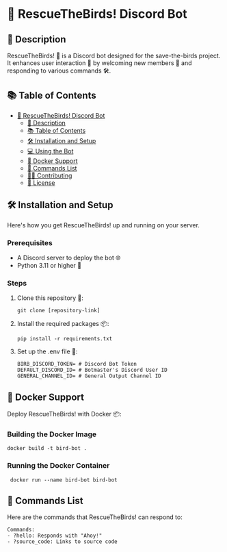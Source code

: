 
# 🦜 RescueTheBirds! Discord Bot

## 📝 Description
RescueTheBirds! 🚀 is a Discord bot designed for the save-the-birds project. It enhances user interaction 🤖 by welcoming new members 👋 and responding to various commands 🛠️.

## 📚 Table of Contents
- [🦜 RescueTheBirds! Discord Bot](#-rescuethebirds-discord-bot)
  - [📝 Description](#-description)
  - [📚 Table of Contents](#-table-of-contents)
  - [🛠️ Installation and Setup](#%EF%B8%8F-installation-and-setup)
  - [💻 Using the Bot](#-using-the-bot)
  - [🐳 Docker Support](#-docker-support)
  - [🤖 Commands List](#-commands-list)
  - [🙋‍♂️ Contributing](#%EF%B8%8F-contributing)
  - [📄 License](#-license)

## 🛠️ Installation and Setup
Here's how you get RescueTheBirds! up and running on your server.

### Prerequisites
- A Discord server to deploy the bot 🌐
- Python 3.11 or higher 🐍

### Steps
1. Clone this repository 🔄:
   ```
   git clone [repository-link]
   ```
2. Install the required packages 📦:
   ```
   pip install -r requirements.txt
   ```
3. Set up the .env file 🔐:
   ```
   BIRB_DISCORD_TOKEN= # Discord Bot Token
   DEFAULT_DISCORD_ID= # Botmaster's Discord User ID
   GENERAL_CHANNEL_ID= # General Output Channel ID
   ```

## 🐳 Docker Support
Deploy RescueTheBirds! with Docker 📦:

### Building the Docker Image
```
docker build -t bird-bot .
```

### Running the Docker Container
```
 docker run --name bird-bot bird-bot
```

## 🤖 Commands List
Here are the commands that RescueTheBirds! can respond to:

```
Commands:
- ?hello: Responds with "Ahoy!"
- ?source_code: Links to source code
```


